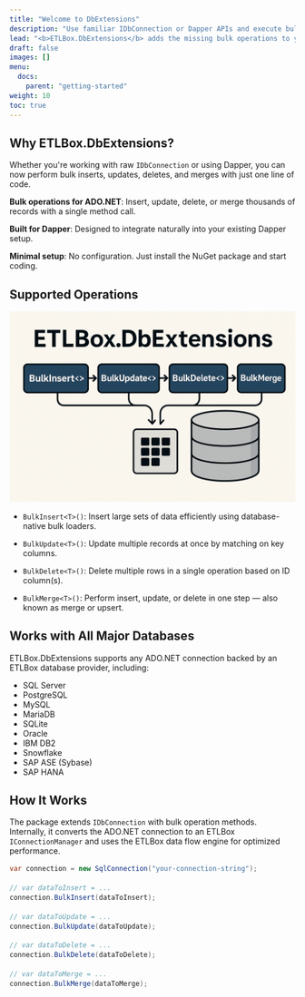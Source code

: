 ```yaml
---
title: "Welcome to DbExtensions"
description: "Use familiar IDbConnection or Dapper APIs and execute bulk inserts, updates, deletes, and merges with minimal code and maximum efficiency — powered by ETLBox."
lead: "<b>ETLBox.DbExtensions</b> adds the missing bulk operations to your ADO.NET stack. Built on top of the ETLBox framework, it enables high-performance data operations with a clean and simple API."
draft: false
images: []
menu:
  docs:
    parent: "getting-started"
weight: 10
toc: true
---
```


## Why ETLBox.DbExtensions?

Whether you're working with raw `IDbConnection` or using Dapper, you can now perform bulk inserts, updates, deletes, and merges with just one line of code.

**Bulk operations for ADO.NET**: Insert, update, delete, or merge thousands of records with a single method call.

**Built for Dapper**: Designed to integrate naturally into your existing Dapper setup.

**Minimal setup**: No configuration. Just install the NuGet package and start coding.

## Supported Operations

![Bulk operations with ETLBox.DbExtensions](overview.png)

- `BulkInsert<T>()`: Insert large sets of data efficiently using database-native bulk loaders.

- `BulkUpdate<T>()`: Update multiple records at once by matching on key columns.

- `BulkDelete<T>()`: Delete multiple rows in a single operation based on ID column(s).

- `BulkMerge<T>()`: Perform insert, update, or delete in one step — also known as merge or upsert.

## Works with All Major Databases

ETLBox.DbExtensions supports any ADO.NET connection backed by an ETLBox database provider, including:

- SQL Server
- PostgreSQL
- MySQL
- MariaDB
- SQLite
- Oracle
- IBM DB2
- Snowflake
- SAP ASE (Sybase)
- SAP HANA

## How It Works

The package extends `IDbConnection` with bulk operation methods. Internally, it converts the ADO.NET connection to an ETLBox `IConnectionManager` and uses the ETLBox data flow engine for optimized performance.

```csharp
var connection = new SqlConnection("your-connection-string");

// var dataToInsert = ...
connection.BulkInsert(dataToInsert);

// var dataToUpdate = ...
connection.BulkUpdate(dataToUpdate);

// var dataToDelete = ...
connection.BulkDelete(dataToDelete);

// var dataToMerge = ...
connection.BulkMerge(dataToMerge);
```



